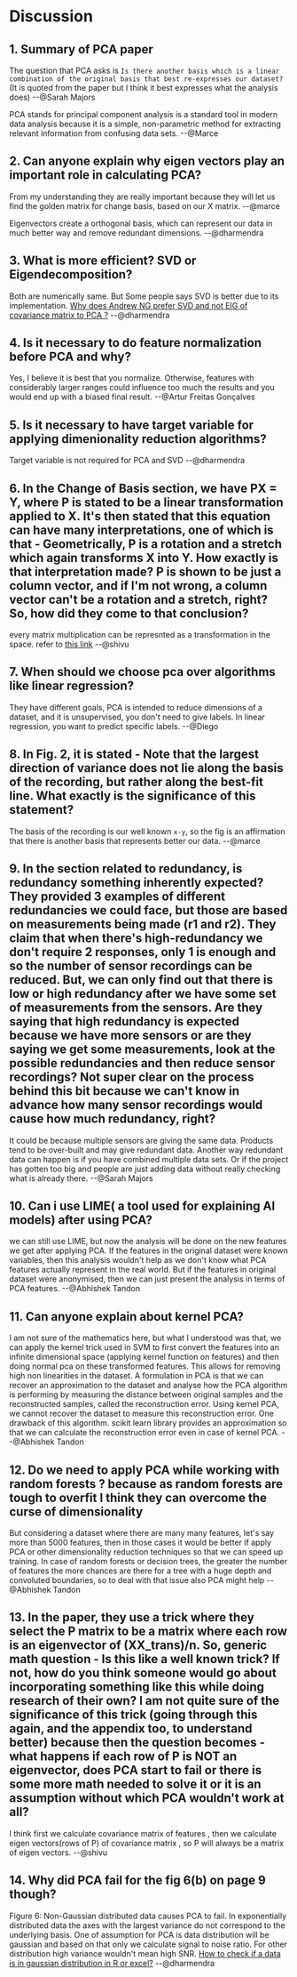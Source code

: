 # Discussion 

## 1. Summary of PCA paper
The question that PCA asks is `Is there another basis which is a linear combination of the original basis that best re-expresses our dataset?` (It is quoted from the paper but I think it best expresses what the analysis does) --@Sarah Majors 

PCA stands for principal component analysis is a standard tool in modern data analysis because it is a simple, non-parametric method for extracting relevant information from confusing data sets. --@Marce

## 2. Can anyone explain why eigen vectors play an important role in calculating PCA?
From my understanding they are really important because they will let us find the golden matrix for change basis, based on our X matrix. --@marce

Eigenvectors create a orthogonal basis, which can represent our data in much better way and remove redundant dimensions. --@dharmendra 

## 3. What is more efficient? SVD or Eigendecomposition?

Both are numerically same. But Some people says SVD is better due to its implementation. [Why does Andrew NG prefer SVD and not EIG of covariance matrix to PCA ?](https://stats.stackexchange.com/questions/314046/why-does-andrew-ng-prefer-to-use-svd-and-not-eig-of-covariance-matrix-to-do-pca) --@dharmendra

## 4. Is it necessary to do feature normalization before PCA and why?
Yes, I believe it is best that you normalize. Otherwise, features with considerably larger ranges could influence too much the results and you would end up with a biased final result. --@Artur Freitas Gonçalves

## 5. Is it necessary to have target variable for applying dimenionality reduction algorithms?
Target variable is not required for PCA and SVD --@dharmendra

## 6. In the Change of Basis section, we have PX = Y, where P is stated to be a linear transformation applied to X. It's then stated that this equation can have many interpretations, one of which is that - Geometrically, P is a rotation and a stretch which again transforms X into Y. How exactly is that interpretation made? P is shown to be just a column vector, and if I'm not wrong, a column vector can't be a rotation and a stretch, right? So, how did they come to that conclusion?
every matrix multiplication can be represnted as  a transformation in the space. refer to [this link](https://www.youtube.com/watch?v=kYB8IZa5AuE&list=PLZHQObOWTQDPD3MizzM2xVFitgF8hE_ab&index=3) --@shivu

## 7. When should we choose pca over algorithms like linear regression?
They have different goals, PCA is intended to reduce dimensions of a dataset, and it is unsupervised, you don't need to give labels. In linear regression, you want to predict specific labels. --@Diego

## 8. In Fig. 2, it is stated - Note that the largest direction of variance does not lie along the basis of the recording, but rather along the best-fit line. What exactly is the significance of this statement?
The basis of the recording is our well known `x-y`, so the fig is an affirmation that there is another basis that represents better our data. --@marce

## 9. In the section related to redundancy, is redundancy something inherently expected? They provided 3 examples of different redundancies we could face, but those are based on measurements being made (r1 and r2). They claim that when there's high-redundancy we don't require 2 responses, only 1 is enough and so the number of sensor recordings can be reduced. But, we can only find out that there is low or high redundancy after we have some set of measurements from the sensors. Are they saying that high redundancy is expected because we have more sensors or are they saying we get some measurements, look at the possible redundancies and then reduce sensor recordings? Not super clear on the process behind this bit because we can't know in advance how many sensor recordings would cause how much redundancy, right?
It could be because multiple sensors are giving the same data.  Products tend to be over-built and may give redundant data.  Another way redundant data can happen is if you have combined multiple data sets.  Or if the project has gotten too big and people are just adding data without really checking what is already there. --@Sarah Majors 

## 10. Can i use LIME( a tool used for explaining AI models) after using PCA?
we can still use LIME, but now the analysis will be done on the new features we get after applying PCA. If the features in the original dataset were known variables, then this analysis wouldn't help as we don't know what PCA features actually represent in the real world. But if the features in original dataset were anonymised, then we can just present the analysis in terms of PCA features. --@Abhishek Tandon 

## 11. Can anyone explain about kernel PCA?
I am not sure of the mathematics here, but what I understood was that, we can apply the kernel trick used in SVM to first convert the features into an infinite dimensional space (applying kernel function on features) and then doing normal pca on these transformed features. This allows for removing high non linearities in the dataset. A formulation in PCA is that we can recover an approximation to the dataset and analyse how the PCA algorithm is performing by measuring the distance between original samples and the reconstructed samples, called the reconstruction error. Using kernel PCA, we cannot recover the dataset to measure this reconstruction error. One drawback of this algorithm. scikit learn library provides an approximation so that we can calculate the reconstruction error even in case of kernel PCA. --@Abhishek Tandon 

## 12. Do we need to apply PCA while working with random forests ? because as random forests are tough to overfit I think they can overcome the curse of dimensionality
But considering a dataset where there are many many features, let's say more than 5000 features, then in those cases it would be better if apply PCA or other dimensionality reduction techniques so that we can speed up training. In case of random forests or decision trees, the greater the number of features the more chances are there for a tree with a huge depth and convoluted boundaries, so to deal with that issue also PCA might help --@Abhishek Tandon 

## 13. In the paper, they use a trick where they select the P matrix to be a matrix where each row is an eigenvector of (XX_trans)/n. So, generic math question - Is this like a well known trick? If not, how do you think someone would go about incorporating something like this while doing research of their own? I am not quite sure of the significance of this trick (going through this again, and the appendix too, to understand better) because then the question becomes - what happens if each row of P is NOT an eigenvector, does PCA start to fail or there is some more math needed to solve it or it is an assumption without which PCA wouldn't work at all?
I think first we calculate covariance matrix of features , then we calculate eigen vectors(rows of P) of covariance matrix , so P will always be a matrix of eigen vectors. --@shivu

## 14. Why did PCA fail for the fig 6(b) on page 9 though?
Figure 6: Non-Gaussian distributed data causes PCA to fail. In exponentially distributed data the axes with the largest variance do not correspond to the underlying basis. One of assumption for PCA is data distribution will be gaussian and based on that only we calculate signal to noise ratio. For other distribution high variance wouldn't mean high SNR. [How to check if a data is in gaussian distribution in R or excel?](https://datascience.stackexchange.com/questions/14997/how-to-check-if-a-data-is-in-gaussian-distribution-in-r-or-excel) --@dharmendra 
